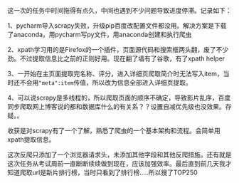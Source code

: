 这一次的任务中时间拖得有点久，中间也遇到不少问题导致进度停滞。记录如下：

1、pycharm导入scrapy失败，升级pip百度改配置文件都没用。解决方案是下载了anaconda，用pycharm写py文件，用anaconda创建和执行爬虫

2、xpath学习用的是Firefox的一个插件，页面源代码和搜索框两头翻，废了不少劲。不过提取信息比之前的正则好用。现在翻了墙有了谷歌，有了xpath helper

3、一开始在主页面提取完名称、评分，进入详细页爬取简介时无法写入item，当时还不会用`"meta":item`传值，所以改为信息全部进入详细页提取。

4、可以说scrapy是多线程的，所以爬取页面的顺序不确定，导致影片乱序，百度同步爬取网上博客说的都和数据库什么的有关系？？设置自减优先级也没效果。存疑。。

收获是对scrapy有了一个了解，熟悉了爬虫的一个基本架构和流程。会简单用xpath提取信息。

这次反爬只添加了一个浏览器请求头，未添加其他字段和其他反爬措施。还有就是这次任务从考试周前一直断断续续做到现在，应该加强效率。最后直到前几天我才知道爬取url是新片排行榜，当时只看到了排行榜.....所以搜了TOP250